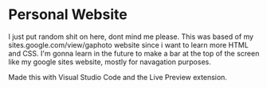 # Personal Website

I just put random shit on here, dont mind me please. This was based of my sites.google.com/view/gaphoto website since i want to learn more HTML and CSS.
I'm gonna learn in the future to make a bar at the top of the screen like my google sites website, mostly for navagation purposes.

Made this with Visual Studio Code and the Live Preview extension.

